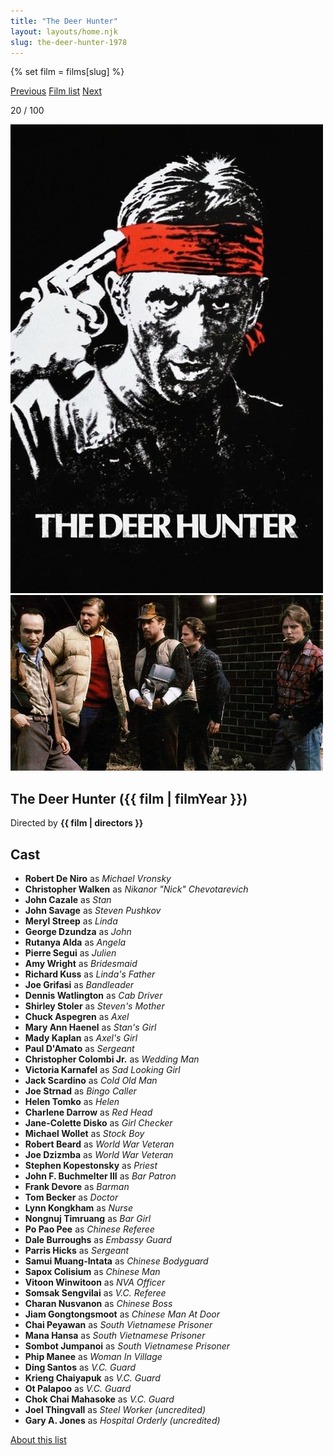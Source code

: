 ```yaml
---
title: "The Deer Hunter"
layout: layouts/home.njk
slug: the-deer-hunter-1978
---
```


{% set film = films[slug] %}

<nav class="films">
  <a class="prev" href="../the-man-who-fell-to-earth-1976">Previous</a>
  <a href="../">Film list</a>
  <a class="next" href="../apocalypse-now-1979">Next</a>
</nav>

<p>20 / 100</p>

<article class="film">
  <div class="backdrop-and-poster">
    <img class="poster" src="../films/posters/the-deer-hunter-1978.jpg" alt="">
    <img class="backdrop" src="../films/backdrops/the-deer-hunter-1978.jpg" alt="">
  </div>

  <h1>The Deer Hunter ({{ film | filmYear }})</h1>

  

  <p class="director">
    Directed by <strong>{{ film | directors }}</strong>
  </p>


  <h2>
    Cast
  </h2>
  <ul>
            <li><strong>Robert De Niro</strong> as <em>Michael Vronsky</em></li>
        <li><strong>Christopher Walken</strong> as <em>Nikanor "Nick" Chevotarevich</em></li>
        <li><strong>John Cazale</strong> as <em>Stan</em></li>
        <li><strong>John Savage</strong> as <em>Steven Pushkov</em></li>
        <li><strong>Meryl Streep</strong> as <em>Linda</em></li>
        <li><strong>George Dzundza</strong> as <em>John</em></li>
        <li><strong>Rutanya Alda</strong> as <em>Angela</em></li>
        <li><strong>Pierre Segui</strong> as <em>Julien</em></li>
        <li><strong>Amy Wright</strong> as <em>Bridesmaid</em></li>
        <li><strong>Richard Kuss</strong> as <em>Linda's Father</em></li>
        <li><strong>Joe Grifasi</strong> as <em>Bandleader</em></li>
        <li><strong>Dennis Watlington</strong> as <em>Cab Driver</em></li>
        <li><strong>Shirley Stoler</strong> as <em>Steven's Mother</em></li>
        <li><strong>Chuck Aspegren</strong> as <em>Axel</em></li>
        <li><strong>Mary Ann Haenel</strong> as <em>Stan's Girl</em></li>
        <li><strong>Mady Kaplan</strong> as <em>Axel's Girl</em></li>
        <li><strong>Paul D'Amato</strong> as <em>Sergeant</em></li>
        <li><strong>Christopher Colombi Jr.</strong> as <em>Wedding Man</em></li>
        <li><strong>Victoria Karnafel</strong> as <em>Sad Looking Girl</em></li>
        <li><strong>Jack Scardino</strong> as <em>Cold Old Man</em></li>
        <li><strong>Joe Strnad</strong> as <em>Bingo Caller</em></li>
        <li><strong>Helen Tomko</strong> as <em>Helen</em></li>
        <li><strong>Charlene Darrow</strong> as <em>Red Head</em></li>
        <li><strong>Jane-Colette Disko</strong> as <em>Girl Checker</em></li>
        <li><strong>Michael Wollet</strong> as <em>Stock Boy</em></li>
        <li><strong>Robert Beard</strong> as <em>World War Veteran</em></li>
        <li><strong>Joe Dzizmba</strong> as <em>World War Veteran</em></li>
        <li><strong>Stephen Kopestonsky</strong> as <em>Priest</em></li>
        <li><strong>John F. Buchmelter III</strong> as <em>Bar Patron</em></li>
        <li><strong>Frank Devore</strong> as <em>Barman</em></li>
        <li><strong>Tom Becker</strong> as <em>Doctor</em></li>
        <li><strong>Lynn Kongkham</strong> as <em>Nurse</em></li>
        <li><strong>Nongnuj Timruang</strong> as <em>Bar Girl</em></li>
        <li><strong>Po Pao Pee</strong> as <em>Chinese Referee</em></li>
        <li><strong>Dale Burroughs</strong> as <em>Embassy Guard</em></li>
        <li><strong>Parris Hicks</strong> as <em>Sergeant</em></li>
        <li><strong>Samui Muang-Intata</strong> as <em>Chinese Bodyguard</em></li>
        <li><strong>Sapox Colisium</strong> as <em>Chinese Man</em></li>
        <li><strong>Vitoon Winwitoon</strong> as <em>NVA Officer</em></li>
        <li><strong>Somsak Sengvilai</strong> as <em>V.C. Referee</em></li>
        <li><strong>Charan Nusvanon</strong> as <em>Chinese Boss</em></li>
        <li><strong>Jiam Gongtongsmoot</strong> as <em>Chinese Man At Door</em></li>
        <li><strong>Chai Peyawan</strong> as <em>South Vietnamese Prisoner</em></li>
        <li><strong>Mana Hansa</strong> as <em>South Vietnamese Prisoner</em></li>
        <li><strong>Sombot Jumpanoi</strong> as <em>South Vietnamese Prisoner</em></li>
        <li><strong>Phip Manee</strong> as <em>Woman In Village</em></li>
        <li><strong>Ding Santos</strong> as <em>V.C. Guard</em></li>
        <li><strong>Krieng Chaiyapuk</strong> as <em>V.C. Guard</em></li>
        <li><strong>Ot Palapoo</strong> as <em>V.C. Guard</em></li>
        <li><strong>Chok Chai Mahasoke</strong> as <em>V.C. Guard</em></li>
        <li><strong>Joel Thingvall</strong> as <em>Steel Worker (uncredited)</em></li>
        <li><strong>Gary A. Jones</strong> as <em>Hospital Orderly (uncredited)</em></li>
  </ul>
</article>
<footer>
  <a href="../about">About this list</a>
</footer>
